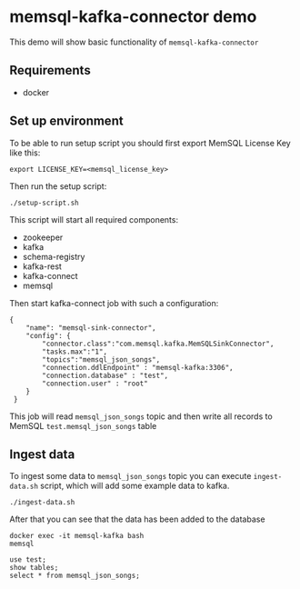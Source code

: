# memsql-kafka-connector demo

This demo will show basic functionality of `memsql-kafka-connector`

## Requirements

* docker

## Set up environment

To be able to run setup script you should first export MemSQL License Key like this:

```
export LICENSE_KEY=<memsql_license_key>
```

Then run the setup script:

```
./setup-script.sh
```

This script will start all required components: 
* zookeeper 
* kafka 
* schema-registry 
* kafka-rest
* kafka-connect
* memsql

Then start kafka-connect job with such a configuration:

```
{
    "name": "memsql-sink-connector",
    "config": {
        "connector.class":"com.memsql.kafka.MemSQLSinkConnector",
        "tasks.max":"1",
        "topics":"memsql_json_songs",
        "connection.ddlEndpoint" : "memsql-kafka:3306",
        "connection.database" : "test",
        "connection.user" : "root"
    }
 }
```

This job will read `memsql_json_songs` topic 
and then write all records to MemSQL `test.memsql_json_songs` table

## Ingest data

To ingest some data to `memsql_json_songs` topic you can execute `ingest-data.sh` script, 
which will add some example data to kafka.

```
./ingest-data.sh
```

After that you can see that the data has been added to the database

```
docker exec -it memsql-kafka bash
memsql

use test;
show tables;
select * from memsql_json_songs;
```
